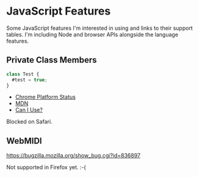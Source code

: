 # JavaScript Features

Some JavaScript features I'm interested in using and links to their support
tables. I'm including Node and browser APIs alongside the language features.

## Private Class Members

```js
class Test {
  #test = true;
}
```

- [Chrome Platform Status](https://chromestatus.com/feature/6035156464828416)
- [MDN](https://developer.mozilla.org/en-US/docs/Web/JavaScript/Reference/Classes/Private_class_fields)
- [Can I Use?](https://caniuse.com/?search=private%20class%20fields)

Blocked on Safari.

## WebMIDI

https://bugzilla.mozilla.org/show_bug.cgi?id=836897

Not supported in Firefox yet. :-(
